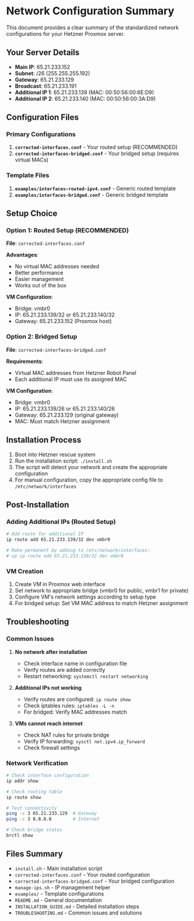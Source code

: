 # Network Configuration Summary

This document provides a clear summary of the standardized network configurations for your Hetzner Proxmox server.

## Your Server Details

- **Main IP**: 65.21.233.152
- **Subnet**: /26 (255.255.255.192)
- **Gateway**: 65.21.233.129
- **Broadcast**: 65.21.233.191
- **Additional IP 1**: 65.21.233.139 (MAC: 00:50:56:00:6E:D9)
- **Additional IP 2**: 65.21.233.140 (MAC: 00:50:56:00:3A:D9)

## Configuration Files

### Primary Configurations

1. **`corrected-interfaces.conf`** - Your routed setup (RECOMMENDED)
2. **`corrected-interfaces-bridged.conf`** - Your bridged setup (requires virtual MACs)

### Template Files

1. **`examples/interfaces-routed-ipv4.conf`** - Generic routed template
2. **`examples/interfaces-bridged.conf`** - Generic bridged template

## Setup Choice

### Option 1: Routed Setup (RECOMMENDED)

**File**: `corrected-interfaces.conf`

**Advantages**:
- No virtual MAC addresses needed
- Better performance
- Easier management
- Works out of the box

**VM Configuration**:
- Bridge: vmbr0
- IP: 65.21.233.139/32 or 65.21.233.140/32
- Gateway: 65.21.233.152 (Proxmox host)

### Option 2: Bridged Setup

**File**: `corrected-interfaces-bridged.conf`

**Requirements**:
- Virtual MAC addresses from Hetzner Robot Panel
- Each additional IP must use its assigned MAC

**VM Configuration**:
- Bridge: vmbr0
- IP: 65.21.233.139/26 or 65.21.233.140/26
- Gateway: 65.21.233.129 (original gateway)
- MAC: Must match Hetzner assignment

## Installation Process

1. Boot into Hetzner rescue system
2. Run the installation script: `./install.sh`
3. The script will detect your network and create the appropriate configuration
4. For manual configuration, copy the appropriate config file to `/etc/network/interfaces`

## Post-Installation

### Adding Additional IPs (Routed Setup)

```bash
# Add route for additional IP
ip route add 65.21.233.139/32 dev vmbr0

# Make permanent by adding to /etc/network/interfaces:
# up ip route add 65.21.233.139/32 dev vmbr0
```

### VM Creation

1. Create VM in Proxmox web interface
2. Set network to appropriate bridge (vmbr0 for public, vmbr1 for private)
3. Configure VM's network settings according to setup type
4. For bridged setup: Set VM MAC address to match Hetzner assignment

## Troubleshooting

### Common Issues

1. **No network after installation**
   - Check interface name in configuration file
   - Verify routes are added correctly
   - Restart networking: `systemctl restart networking`

2. **Additional IPs not working**
   - Verify routes are configured: `ip route show`
   - Check iptables rules: `iptables -L -n`
   - For bridged: Verify MAC addresses match

3. **VMs cannot reach internet**
   - Check NAT rules for private bridge
   - Verify IP forwarding: `sysctl net.ipv4.ip_forward`
   - Check firewall settings

### Network Verification

```bash
# Check interface configuration
ip addr show

# Check routing table
ip route show

# Test connectivity
ping -c 3 65.21.233.129  # Gateway
ping -c 3 8.8.8.8        # Internet

# Check bridge status
brctl show
```

## Files Summary

- `install.sh` - Main installation script
- `corrected-interfaces.conf` - Your routed configuration
- `corrected-interfaces-bridged.conf` - Your bridged configuration
- `manage-ips.sh` - IP management helper
- `examples/` - Template configurations
- `README.md` - General documentation
- `INSTALLATION_GUIDE.md` - Detailed installation steps
- `TROUBLESHOOTING.md` - Common issues and solutions
